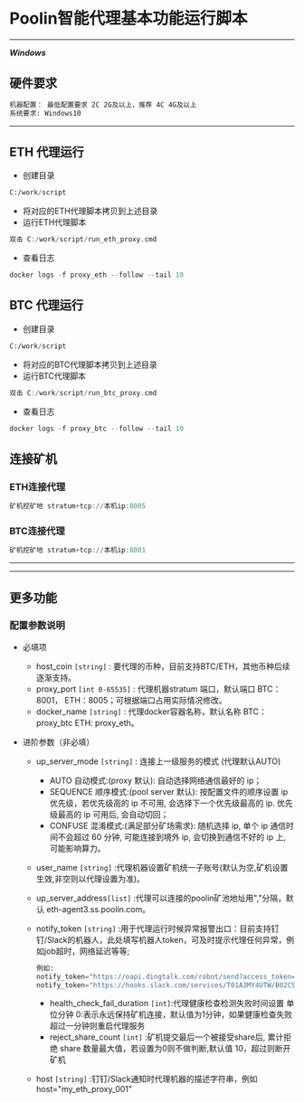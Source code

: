 # Poolin智能代理基本功能运行脚本

---

***Windows***

## 硬件要求

```asm
机器配置： 最低配置要求 2C 2G及以上，推荐 4C 4G及以上
系统要求: Windows10
```

---

## ETH 代理运行

- 创建目录
  
 ```asm
C:/work/script
```

- 将对应的ETH代理脚本拷贝到上述目录
- 运行ETH代理脚本

```asm
双击 C:/work/script/run_eth_proxy.cmd
```

- 查看日志

```asm
docker logs -f proxy_eth --follow --tail 10
```

## BTC 代理运行

- 创建目录

 ```asm
C:/work/script
```

- 将对应的BTC代理脚本拷贝到上述目录
- 运行BTC代理脚本

```asm
双击 C:/work/script/run_btc_proxy.cmd
```

- 查看日志

```asm
docker logs -f proxy_btc --follow --tail 10
```

## 连接矿机

### ETH连接代理

```asm
矿机挖矿地 stratum+tcp://本机ip:8005
```

### BTC连接代理

```asm
矿机挖矿地 stratum+tcp://本机ip:8001
```

---
---

## 更多功能

### 配置参数说明

- 必填项
  - host_coin `[string]`       : 要代理的币种，目前支持BTC/ETH，其他币种后续逐渐支持。
  - proxy_port `[int 0-65535]` : 代理机器stratum 端口，默认端口 BTC：8001， ETH：8005；可根据端口占用实际情况修改。
  - docker_name `[string]`     : 代理docker容器名称，默认名称   BTC：proxy_btc ETH: proxy_eth。

- 进阶参数（非必填）
  - up_server_mode `[string]`  : 连接上一级服务的模式 (代理默认AUTO)
    - AUTO       自动模式:(proxy 默认): 自动选择网络通信最好的 ip；
    - SEQUENCE   顺序模式:(pool server 默认): 按配置文件的顺序设置 ip 优先级，若优先级高的 ip 不可用, 会选择下一个优先级最高的 ip. 优先级最高的 ip 可用后, 会自动切回；
    - CONFUSE    混淆模式:(满足部分矿场需求): 随机选择 ip, 单个 ip 通信时间不会超过 60 分钟, 可能连接到境外 ip, 会切换到通信不好的 ip 上, 可能影响算力。

  - user_name `[string]`       :代理机器设置矿机统一子账号(默认为空,矿机设置生效,非空则以代理设置为准)。
  - up_server_address`[list]`  :代理可以连接的poolin矿池地址用","分隔，默认 eth-agent3.ss.poolin.com。
  - notify_token `[string]`       :用于代理运行时候异常报警出口：目前支持钉钉/Slack的机器人，此处填写机器人token，可及时提示代理任何异常，例如job超时，网络延迟等等;
  
      ```asm
      例如:
      notify_token="https://oapi.dingtalk.com/robot/send?access_token=ccfe489...c7f673"
      notify_token="https://hooks.slack.com/services/T01A3MY4UTW/B02CS0JU8KC/PsQd...j0Lq"
      ```
    - health_check_fail_duration `[int]`:代理健康检查检测失败时间设置 单位分钟 0:表示永远保持矿机连接，默认值为1分钟，如果健康检查失败超过一分钟则重启代理服务
    - reject_share_count `[int]`  :矿机提交最后一个被接受share后, 累计拒绝 share 数量最大值，若设置为0则不做判断,默认值 10，超过则断开矿机


  - host `[string]`            :钉钉/Slack通知时代理机器的描述字符串，例如host="my_eth_proxy_001"
